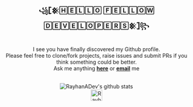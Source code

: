 <div align="center">
<h3>꧁𓊈𒆜🄷🄴🄻🄻🄾 🄵🄴🄻🄻🄾🅆 🄳🄴🅅🄴🄻🄾🄿🄴🅁🅂𒆜𓊉꧂</h2>


<br>
I see you have finally discovered my Github profile. <br>
Please feel free to clone/fork projects, raise issues and submit PRs if you think something could be better. <br>
Ask me anything <a href="https://github.com/RayhanADev/RayhanADev/issues/new"><b>here</b></a> or <a href="mailto:rayhan@adev.ml"><b>email</b></a> me<br>
<br>

![RayhanADev's github stats](https://github-readme-stats.vercel.app/api?username=RayhanADev&theme=gruvbox&show_icons=true)<br>
<a href="https://dev.to/rayhanadev">
  <img src="https://d2fltix0v2e0sb.cloudfront.net/dev-badge.svg" alt="RayhanADev's DEV Profile" height="30" width="30">
</a>
</div>
